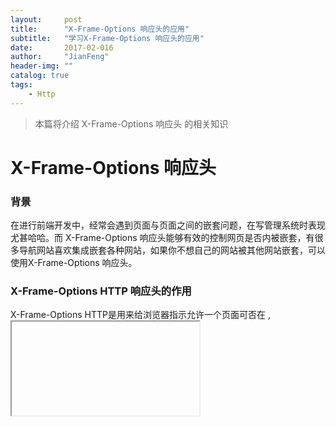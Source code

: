 ```yaml
---
layout:     post
title:      "X-Frame-Options 响应头的应用"
subtitle:   "学习X-Frame-Options 响应头的应用"
date:       2017-02-016
author:     "JianFeng"
header-img: ""
catalog: true
tags:
    - Http
---
```


> 本篇将介绍 X-Frame-Options 响应头 的相关知识



# X-Frame-Options 响应头

### 背景
在进行前端开发中，经常会遇到页面与页面之间的嵌套问题，在写管理系统时表现尤甚哈哈。而 X-Frame-Options 响应头能够有效的控制网页是否内被嵌套，有很多导航网站喜欢集成嵌套各种网站，如果你不想自己的网站被其他网站嵌套，可以使用X-Frame-Options 响应头。

### X-Frame-Options HTTP 响应头的作用 

X-Frame-Options HTTP是用来给浏览器指示允许一个页面可否在 <frame>, <iframe> 或者 <object> 中展现的标记。网站可以使用此功能，来确保自己网站的内容没有被嵌到别人的网站中去，也从而避免了点击劫持 (clickjacking) 的攻击。怎么样？X-Frame-Options HTTP是不是很强大。

### X-Frame-Options HTTP 的使用   

X-Frame-Options HTTP 主要有三个参数可选用：

- DENY

表示该页面不允许在 frame 中展示，即便是在相同域名的页面中嵌套也不允许。这是最安全的，禁止一切嵌套。

- SAMEORIGIN

表示该页面可以在相同域名页面的 frame 中展示。使用了该参数值，可以在自己的域名下进行嵌套。安全性较高。

- ALLOW-FROM uri

ALLOW-FROM 允许指定 url ，允许该 url 能进行嵌套 ，表示该页面可以在指定来源的 frame 中展示。

### 在各类服务器下的配置

- Apache

配置 Apache 服务器，使所有页面都发送 X-Frame-Options 响应头，在 Apache 的’site‘ 配置中进行如下配置：

	
	Header always append X-Frame-Options SAMEORIGIN
	
- Nginx

Nginx 是一个支撑高并发用于负载均衡的服务器，配置 Nginx 发送 X-Frame-Options 响应头，把下面这行添加到 'http', 'server' 或者 'location' 的配置中:

	
	add_header X-Frame-Options SAMEORIGIN;
	

- IIS

配置 IIS 发送 X-Frame-Options 响应头，添加下面的配置到 Web.config 文件中:

	<system.webServer>
	  ...
	
	  <httpProtocol>
	    <customHeaders>
	      <add name="X-Frame-Options" value="SAMEORIGIN" />
	    </customHeaders>
	  </httpProtocol>
	
	  ...
	</system.webServer>
	
# 总结

在实际开发中，如果使用了 X-Frame-Options 响应头限制网页嵌套，在嵌套该网页时会显示出about:blank的空白页面，没有报错信息，不太好，所以建议价格判断，并弹出错误提示信息。



